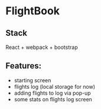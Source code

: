 # FlightBook

## Stack
React + webpack + bootstrap

## Features:
- starting screen
- flights log (local storage for now)
- adding flights to log via pop-up
- some stats on flights log screen